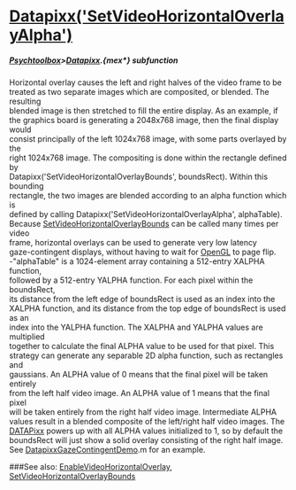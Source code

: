 # [Datapixx('SetVideoHorizontalOverlayAlpha')](Datapixx-SetVideoHorizontalOverlayAlpha) 
##### [Psychtoolbox](Psychtoolbox)>[Datapixx](Datapixx).{mex*} subfunction


Horizontal overlay causes the left and right halves of the video frame to be  
treated as two separate images which are composited, or blended. The resulting  
blended image is then stretched to fill the entire display. As an example, if  
the graphics board is generating a 2048x768 image, then the final display would  
consist principally of the left 1024x768 image, with some parts overlayed by the  
right 1024x768 image. The compositing is done within the rectangle defined by  
Datapixx('SetVideoHorizontalOverlayBounds', boundsRect). Within this bounding  
rectangle, the two images are blended according to an alpha function which is  
defined by calling Datapixx('SetVideoHorizontalOverlayAlpha', alphaTable).  
Because [SetVideoHorizontalOverlayBounds](SetVideoHorizontalOverlayBounds) can be called many times per video  
frame, horizontal overlays can be used to generate very low latency  
gaze-contingent displays, without having to wait for [OpenGL](OpenGL) to page flip.  
-"alphaTable" is a 1024-element array containing a 512-entry XALPHA function,  
followed by a 512-entry YALPHA function. For each pixel within the boundsRect,  
its distance from the left edge of boundsRect is used as an index into the  
XALPHA function, and its distance from the top edge of boundsRect is used as an  
index into the YALPHA function. The XALPHA and YALPHA values are multiplied  
together to calculate the final ALPHA value to be used for that pixel. This  
strategy can generate any separable 2D alpha function, such as rectangles and  
gaussians. An ALPHA value of 0 means that the final pixel will be taken entirely  
from the left half video image. An ALPHA value of 1 means that the final pixel  
will be taken entirely from the right half video image. Intermediate ALPHA  
values result in a blended composite of the left/right half video images. The  
[DATAPixx](DATAPixx) powers up with all ALPHA values initialized to 1, so by default the  
boundsRect will just show a solid overlay consisting of the right half image.  
See [DatapixxGazeContingentDemo](DatapixxGazeContingentDemo).m for an example.  
  


###See also:
[EnableVideoHorizontalOverlay](Datapixx-EnableVideoHorizontalOverlay), [SetVideoHorizontalOverlayBounds](Datapixx-SetVideoHorizontalOverlayBounds)
